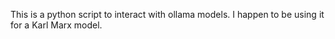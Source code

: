This is a python script to interact with ollama models.  I happen to be using it for a Karl Marx model.
